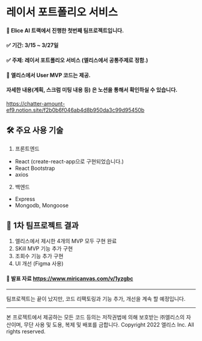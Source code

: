 # 레이서 포트폴리오 서비스

#### 🚀 Elice AI 트랙에서 진행한 첫번째 팀프로젝트입니다. <br />


#### ✅ 기간: 3/15 ~ 3/27일 <br />
#### ✅ 주제: 레이서 포트폴리오 서비스 (엘리스에서 공통주제로 정함.)
#### 📌 엘리스에서 User MVP 코드는 제공. 
#### 자세한 내용(계획, 스크럼 미팅 내용 등) 은 노션을 통해서 확인하실 수 있습니다. <br />
https://chatter-amount-ef9.notion.site/f2b0b6f046ab4d8b950da3c99d95450b

## 🛠 주요 사용 기술

1. 프론트엔드

- React (create-react-app으로 구현되었습니다.)
- React Bootstrap
- axios

2. 백엔드

- Express 
- Mongodb, Mongoose

## 🎯 1차 팀프로젝트 결과 <br />
1. 엘리스에서 제시한 4개의 MVP 모두 구현 완료
2. SKill MVP 기능 추가 구현
3. 조회수 기능 추가 구현
4. UI 개선 (Figma 사용) <br />

#### 📑 발표 자료 https://www.miricanvas.com/v/1yzgbc
***
팀프로젝트는 끝이 났지만, 코드 리팩토링과 기능 추가, 개선을 계속 할 예정입니다.

---

본 프로젝트에서 제공하는 모든 코드 등의는 저작권법에 의해 보호받는 ㈜엘리스의 자산이며, 무단 사용 및 도용, 복제 및 배포를 금합니다.
Copyright 2022 엘리스 Inc. All rights reserved.
